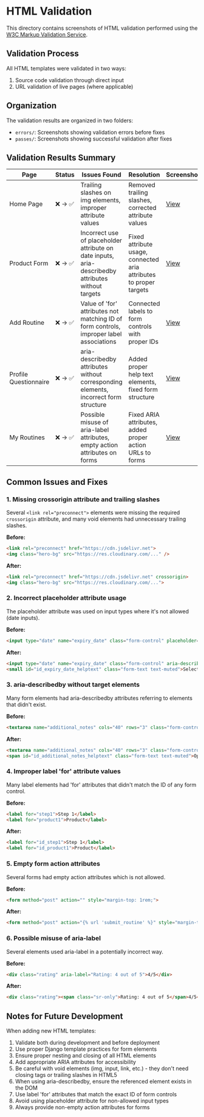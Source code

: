 # HTML Validation

This directory contains screenshots of HTML validation performed using the [W3C Markup Validation Service](https://validator.w3.org/).

## Validation Process

All HTML templates were validated in two ways:

1. Source code validation through direct input
2. URL validation of live pages (where applicable)

## Organization

The validation results are organized in two folders:

- `errors/`: Screenshots showing validation errors before fixes
- `passes/`: Screenshots showing successful validation after fixes

## Validation Results Summary

| Page | Status | Issues Found | Resolution | Screenshot |
|------|--------|--------------|------------|------------|
| Home Page | ❌ → ✅ | Trailing slashes on img elements, improper attribute values | Removed trailing slashes, corrected attribute values | [View](errors/Homepage_Html_validate_error.png) |
| Product Form | ❌ → ✅ | Incorrect use of placeholder attribute on date inputs, aria-describedby attributes without targets | Fixed attribute usage, connected aria attributes to proper targets | [View](errors/Product_form_html_errrors.png) |
| Add Routine | ❌ → ✅ | Value of 'for' attributes not matching ID of form controls, improper label associations | Connected labels to form controls with proper IDs | [View](errors/add_routine_html_errors.png) |
| Profile Questionnaire | ❌ → ✅ | aria-describedby attributes without corresponding elements, incorrect form structure | Added proper help text elements, fixed form structure | [View](errors/Questionaire_page_html_errror.png) |
| My Routines | ❌ → ✅ | Possible misuse of aria-label attributes, empty action attributes on forms | Fixed ARIA attributes, added proper action URLs to forms | [View](errors/Dashboard_html_error.png) |

## Common Issues and Fixes

### 1. Missing crossorigin attribute and trailing slashes

Several `<link rel="preconnect">` elements were missing the required `crossorigin` attribute, and many void elements had unnecessary trailing slashes.

**Before:**

```html
<link rel="preconnect" href="https://cdn.jsdelivr.net">
<img class="hero-bg" src="https://res.cloudinary.com/..." />
```

**After:**

```html
<link rel="preconnect" href="https://cdn.jsdelivr.net" crossorigin>
<img class="hero-bg" src="https://res.cloudinary.com/...">
```

### 2. Incorrect placeholder attribute usage

The placeholder attribute was used on input types where it's not allowed (date inputs).

**Before:**

```html
<input type="date" name="expiry_date" class="form-control" placeholder="Select expiry date" aria-describedby="id_expiry_date_helptext" id="id_expiry_date">
```

**After:**

```html
<input type="date" name="expiry_date" class="form-control" aria-describedby="id_expiry_date_helptext" id="id_expiry_date">
<small id="id_expiry_date_helptext" class="form-text text-muted">Select expiry date</small>
```

### 3. aria-describedby without target elements

Many form elements had aria-describedby attributes referring to elements that didn't exist.

**Before:**

```html
<textarea name="additional_notes" cols="40" rows="3" class="form-control" placeholder="Tell us about care concerns or goals..." aria-describedby="id_additional_notes_helptext" id="id_additional_notes"></textarea>
```

**After:**

```html
<textarea name="additional_notes" cols="40" rows="3" class="form-control" placeholder="Tell us about care concerns or goals..." id="id_additional_notes"></textarea>
<span id="id_additional_notes_helptext" class="form-text text-muted">Optional additional notes about your skincare concerns</span>
```

### 4. Improper label 'for' attribute values

Many label elements had 'for' attributes that didn't match the ID of any form control.

**Before:**

```html
<label for="step1">Step 1</label>
<label for="product1">Product</label>
```

**After:**

```html
<label for="id_step1">Step 1</label>
<label for="id_product1">Product</label>
```

### 5. Empty form action attributes

Several forms had empty action attributes which is not allowed.

**Before:**

```html
<form method="post" action="" style="margin-top: 1rem;">
```

**After:**

```html
<form method="post" action="{% url 'submit_routine' %}" style="margin-top: 1rem;">
```

### 6. Possible misuse of aria-label

Several elements used aria-label in a potentially incorrect way.

**Before:**

```html
<div class="rating" aria-label="Rating: 4 out of 5">4/5</div>
```

**After:**

```html
<div class="rating"><span class="sr-only">Rating: 4 out of 5</span>4/5</div>
```

## Notes for Future Development

When adding new HTML templates:

1. Validate both during development and before deployment
2. Use proper Django template practices for form elements
3. Ensure proper nesting and closing of all HTML elements
4. Add appropriate ARIA attributes for accessibility
5. Be careful with void elements (img, input, link, etc.) - they don't need closing tags or trailing slashes in HTML5
6. When using aria-describedby, ensure the referenced element exists in the DOM
7. Use label 'for' attributes that match the exact ID of form controls
8. Avoid using placeholder attribute for non-allowed input types
9. Always provide non-empty action attributes for forms
